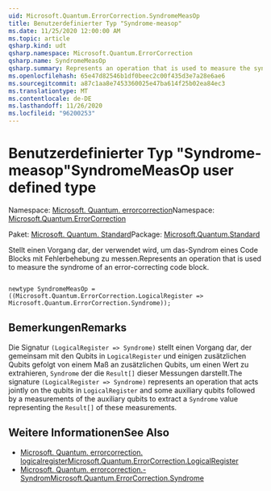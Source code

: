 ```yaml
---
uid: Microsoft.Quantum.ErrorCorrection.SyndromeMeasOp
title: Benutzerdefinierter Typ "Syndrome-measop"
ms.date: 11/25/2020 12:00:00 AM
ms.topic: article
qsharp.kind: udt
qsharp.namespace: Microsoft.Quantum.ErrorCorrection
qsharp.name: SyndromeMeasOp
qsharp.summary: Represents an operation that is used to measure the syndrome of an error-correcting code block.
ms.openlocfilehash: 65e47d82546b1df0beec2c00f435d3e7a28e6ae6
ms.sourcegitcommit: a87c1aa8e7453360025e47ba614f25b02ea84ec3
ms.translationtype: MT
ms.contentlocale: de-DE
ms.lasthandoff: 11/26/2020
ms.locfileid: "96200253"
---
```

# <a name="syndromemeasop-user-defined-type"></a><span data-ttu-id="790f5-102">Benutzerdefinierter Typ "Syndrome-measop"</span><span class="sxs-lookup"><span data-stu-id="790f5-102">SyndromeMeasOp user defined type</span></span>

<span data-ttu-id="790f5-103">Namespace: [Microsoft. Quantum. errorcorrection](xref:Microsoft.Quantum.ErrorCorrection)</span><span class="sxs-lookup"><span data-stu-id="790f5-103">Namespace: [Microsoft.Quantum.ErrorCorrection](xref:Microsoft.Quantum.ErrorCorrection)</span></span>

<span data-ttu-id="790f5-104">Paket: [Microsoft. Quantum. Standard](https://nuget.org/packages/Microsoft.Quantum.Standard)</span><span class="sxs-lookup"><span data-stu-id="790f5-104">Package: [Microsoft.Quantum.Standard](https://nuget.org/packages/Microsoft.Quantum.Standard)</span></span>


<span data-ttu-id="790f5-105">Stellt einen Vorgang dar, der verwendet wird, um das-Syndrom eines Code Blocks mit Fehlerbehebung zu messen.</span><span class="sxs-lookup"><span data-stu-id="790f5-105">Represents an operation that is used to measure the syndrome of an error-correcting code block.</span></span>

```qsharp

newtype SyndromeMeasOp = ((Microsoft.Quantum.ErrorCorrection.LogicalRegister => Microsoft.Quantum.ErrorCorrection.Syndrome));
```



## <a name="remarks"></a><span data-ttu-id="790f5-106">Bemerkungen</span><span class="sxs-lookup"><span data-stu-id="790f5-106">Remarks</span></span>

<span data-ttu-id="790f5-107">Die Signatur `(LogicalRegister => Syndrome)` stellt einen Vorgang dar, der gemeinsam mit den Qubits in `LogicalRegister` und einigen zusätzlichen Qubits gefolgt von einem Maß an zusätzlichen Qubits, um einen Wert zu extrahieren, `Syndrome` der die `Result[]` dieser Messungen darstellt.</span><span class="sxs-lookup"><span data-stu-id="790f5-107">The signature `(LogicalRegister => Syndrome)` represents an operation that acts jointly on the qubits in `LogicalRegister` and some auxiliary qubits followed by a measurements of the auxiliary qubits to extract a `Syndrome` value representing the `Result[]` of these measurements.</span></span>

## <a name="see-also"></a><span data-ttu-id="790f5-108">Weitere Informationen</span><span class="sxs-lookup"><span data-stu-id="790f5-108">See Also</span></span>

- [<span data-ttu-id="790f5-109">Microsoft. Quantum. errorcorrection. logicalregister</span><span class="sxs-lookup"><span data-stu-id="790f5-109">Microsoft.Quantum.ErrorCorrection.LogicalRegister</span></span>](xref:Microsoft.Quantum.ErrorCorrection.LogicalRegister)
- [<span data-ttu-id="790f5-110">Microsoft. Quantum. errorcorrection.-Syndrom</span><span class="sxs-lookup"><span data-stu-id="790f5-110">Microsoft.Quantum.ErrorCorrection.Syndrome</span></span>](xref:Microsoft.Quantum.ErrorCorrection.Syndrome)